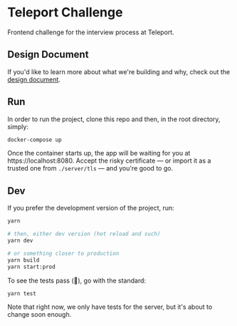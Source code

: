 # Teleport Challenge

Frontend challenge for the interview process at Teleport.

## Design Document

If you'd like to learn more about what we're building and why, check out the [design document](design-document/design-document.md).

## Run

In order to run the project, clone this repo and then, in the root directory, simply:

```sh
docker-compose up
```

Once the container starts up, the app will be waiting for you at https://localhost:8080. Accept the risky certificate — or import it as a trusted one from `./server/tls` — and you're good to go.

## Dev

If you prefer the development version of the project, run:

```sh
yarn

# then, either dev version (hot reload and such)
yarn dev

# or something closer to production
yarn build
yarn start:prod
```

To see the tests pass (🤞), go with the standard:

```sh
yarn test
```

 Note that right now, we only have tests for the server, but it's about to change soon enough.
